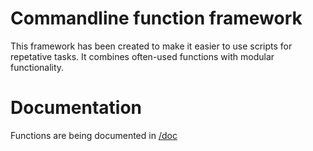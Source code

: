 # Commandline function framework

This framework has been created to make it easier to use scripts for repetative tasks.
It combines often-used functions with modular functionality.

# Documentation
Functions are being documented in [/doc](https://github.com/arnecoomans/.framework/tree/main/doc)
